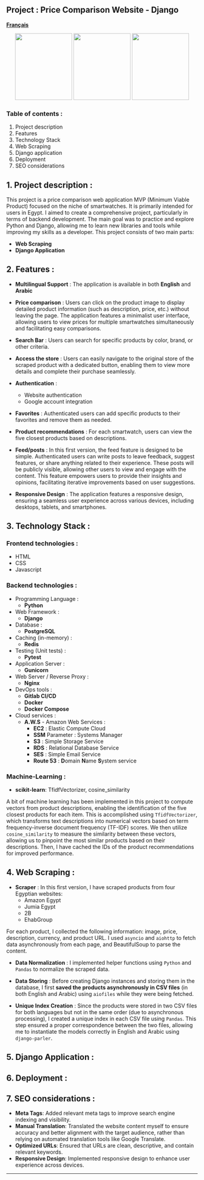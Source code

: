## Project : Price Comparison Website - Django

[**Français**](README-fr.md)
<p align="center">
  <img src="media/pictures-readme/.png" width="150" height="175" />
  <img src="media/pictures-readme/.png" width="150" height="175" />
  <img src="media/pictures-readme/.png" width="150" height="175" />
</p>

### Table of contents :
1. Project description
2. Features
3. Technology Stack 
4. Web Scraping
5. Django application
6. Deployment
7. SEO considerations

## 1. Project description :
This project is a price comparison web application MVP (Minimum Viable Product) focused on the 
niche of smartwatches. It is primarily intended for users in Egypt. I aimed to create a 
comprehensive project, particularly in terms of backend development. The main goal was to practice
and explore Python and Django, allowing me to learn new libraries and tools while improving my 
skills as a developer. This project consists of two main parts:
* **Web Scraping**
* **Django Application**

## 2. Features :

* **Multilingual Support** : The application is available in both **English** and **Arabic**
* **Price comparison** : Users can click on the product image to display detailed product 
information (such as description, price, etc.) without leaving the page. The application features
a minimalist user interface, allowing users to view prices for multiple smartwatches 
simultaneously and facilitating easy comparisons.
* **Search Bar** : Users can search for specific products by color, brand, or other criteria.
* **Access the store** : Users can easily navigate to the original store of the scraped product 
with a dedicated button, enabling them to view more details and complete their purchase seamlessly.

* **Authentication** :
    * Website authentication
    * Google account integration
* **Favorites** :  Authenticated users can add specific products to their favorites and remove 
them as needed.
* **Product recommendations** : For each smartwatch, users can view the five closest products 
based on descriptions.
* **Feed/posts** : In this first version, the feed feature is designed to be simple. Authenticated
users can write posts to leave feedback, suggest features, or share anything related to their 
experience. These posts will be publicly visible, allowing other users to view and engage with the
content. This feature empowers users to provide their insights and opinions, facilitating iterative
improvements based on user suggestions.
* **Responsive Design** : The application features a responsive design, ensuring a seamless user 
experience across various devices, including desktops, tablets, and smartphones.

## 3. Technology Stack :

### Frontend technologies : 
* HTML
* CSS
* Javascript
### Backend technologies : 
* Programming Language : 
  * **Python**
* Web Framework :
  * **Django**
* Database :
  * **PostgreSQL**
* Caching (in-memory) :
  * **Redis**
* Testing (Unit tests) :
  * **Pytest** 
* Application Server :
  * **Gunicorn**
* Web Server / Reverse Proxy :
  * **Nginx** 
* DevOps tools :
  * **Gitlab CI/CD**
  * **Docker**
  * **Docker Compose**
* Cloud services :
   * **A.W.S** - Amazon Web Services : 
     - **EC2** : Elastic Compute Cloud
     - **SSM** Parameter : Systems Manager
     - **S3** : Simple Storage Service
     - **RDS** : Relational Database Service
     - **SES** : Simple Email Service
     - **Route 53** : **D**omain **N**ame **S**ystem service
     
### Machine-Learning :

* **scikit-learn**: TfidfVectorizer, cosine_similarity

A bit of machine learning has been implemented in this project to compute vectors from product
descriptions, enabling the identification of the five closest products for each item. 
This is accomplished using `TfidfVectorizer`, which transforms text descriptions into numerical 
vectors based on term frequency-inverse document frequency (TF-IDF) scores. 
We then utilize `cosine_similarity` to measure the similarity between these vectors, 
allowing us to pinpoint the most similar products based on their descriptions.
Then, I have cached the IDs of the product recommendations for improved performance.

## 4. Web Scraping :
* **Scraper** :
In this first version, I have scraped products from four Egyptian websites:
  * Amazon Egypt
  * Jumia Egypt
  * 2B
  * EhabGroup

For each product, I collected the following information: image, price, description, currency, and
product URL. I used `asyncio` and `aiohttp` to fetch data asynchronously from each page, and 
BeautifulSoup to parse the content.

* **Data Normalization** : 
 I implemented helper functions using `Python` and `Pandas` to normalize the scraped data.

* **Data Storing** : Before creating Django instances and storing them in the database, I first 
**saved the products asynchronously in CSV files** (in both English and Arabic) using `aiofiles` 
while they were being fetched.

* **Unique Index Creation** : 
Since the products were stored in two CSV files for both languages but not in the same order 
(due to asynchronous processing), I created a unique index in each CSV file using `Pandas`. 
This step ensured a proper correspondence between the two files, allowing me to instantiate 
the models correctly in English and Arabic using `django-parler`.
## 5. Django Application :

## 6. Deployment :
## 7. SEO considerations :
* **Meta Tags**: Added relevant meta tags to improve search engine indexing and visibility.
* **Manual Translation**: Translated the website content myself to ensure accuracy and better 
alignment with the target audience, rather than relying on automated translation tools like 
Google Translate.
* **Optimized URLs**: Ensured that URLs are clean, descriptive, and contain relevant keywords.
* **Responsive Design**: Implemented responsive design to enhance user experience across devices.


---